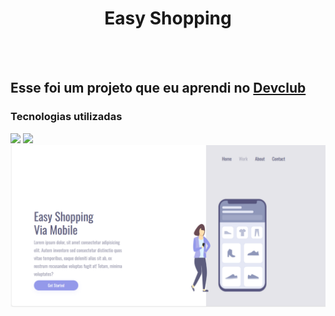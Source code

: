 <h1 align="center"> Easy Shopping </h1>
<br>
<br>
<h2> Esse foi um projeto que eu aprendi no <a href="https://rodolfomori.com.br/devclub">Devclub</a></h2>
<h3> Tecnologias utilizadas </h3>
<img src="https://img.shields.io/badge/HTML5-E34F26?style=for-the-badge&logo=html5&logoColor=white">
<img src="https://img.shields.io/badge/CSS3-1572B6?style=for-the-badge&logo=css3&logoColor=white">
<img src= "https://github.com/Julianaaraujo20/Easy-Shopping/blob/main/img/Tela.png?raw=true" >

